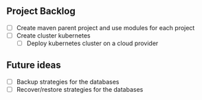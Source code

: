 ## Project Backlog

- [ ] Create maven parent project and use modules for each project
- [ ] Create cluster kubernetes
    - [ ] Deploy kubernetes cluster on a cloud provider

## Future ideas

- [ ] Backup strategies for the databases
- [ ] Recover/restore strategies for the databases
